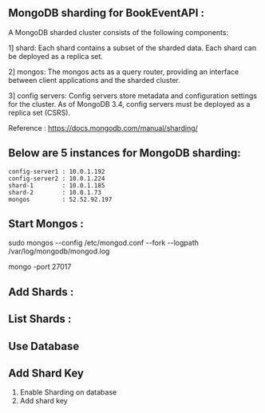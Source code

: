 ## MongoDB sharding for BookEventAPI :

A MongoDB sharded cluster consists of the following components:

1] shard:  Each shard contains a subset of the sharded data. Each shard can be deployed as a replica set.

2] mongos: The mongos acts as a query router, providing an interface between client applications and the sharded cluster.

3] config servers: Config servers store metadata and configuration settings for the cluster. As of MongoDB 3.4, config servers 			   must be deployed as a replica set (CSRS).


Reference : https://docs.mongodb.com/manual/sharding/


## Below are 5 instances for MongoDB sharding:

	config-server1 : 10.0.1.192
	config-server2 : 10.0.1.224
	shard-1	       : 10.0.1.185
	shard-2        : 10.0.1.73
	mongos	       : 52.52.92.197
	
## Start Mongos	: 

sudo mongos --config /etc/mongod.conf --fork --logpath /var/log/mongodb/mongod.log

mongo -port 27017

## Add Shards :

## List Shards :

## Use Database

## Add Shard Key
1. Enable Sharding on database
2. Add shard key
